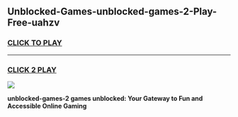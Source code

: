 
## Unblocked-Games-unblocked-games-2-Play-Free-uahzv
<h3>
<a href="https://premium76.site?title=unblocked-games-2&ref=21A">CLICK TO PLAY</a></h3>
<hr>

<h3>
<a href="https://premium76.site?title=unblocked-games-2&ref=21A">CLICK 2 PLAY</a>
  
</h3>

<a href="https://premium76.site?title=unblocked-games-2&ref=21A"><img src="https://clearcache.store/games.png"></a>


**unblocked-games-2 games unblocked: Your Gateway to Fun and Accessible Online Gaming**
